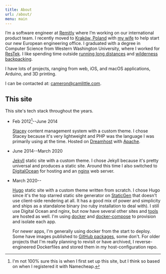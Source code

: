 ```yaml
---
title: About
url: /about/
menu: main
---
```


I’m a software engineer at [Remitly](https://grnh.se/3c4028751) where I’m
working on our international product team. I recently moved to
[Kraków, Poland](https://aackleinkrakow.blogspot.com) with
[my wife](https://cameronandaisha.love) to help start our new European
engineering office. I graduated with a degree in Computer Science from Western
Washington University, where I worked for
[ResTek](https://www.restek.wwu.edu/about/jobs/). I like spending time outside
[running long distances](https://www.strava.com/athletes/14856714) and
[wilderness backpacking](https://www.gaiagps.com/profile/13832/Cameron/).

I have lots of projects, ranging from web, iOS, and macOS applications,
Arduino, and 3D printing.

I can be contacted at: <cameron@camlittle.com>.

## This site

This site's tech stack throughout the years.

* Feb 2012[^1]--June 2014

  [Stacey](http://www.staceyapp.com) content management system with a custom
  theme. I chose Stacey because it's very lightweight and PHP was the language I
  was primarily using at the time. Hosted on 
  [Dreamhost](https://www.dreamhost.com) with [Apache](https://httpd.apache.org).

* June 2014--March 2020

  [Jekyll](https://jekyllrb.com) static site with a custom theme. I chose Jekyll
  because it's pretty universal and produces a static site. Around this time I
  also switched to [DigitalOcean](https://www.digitalocean.com) for hosting and
  an [nginx](https://www.nginx.com) web server.

* March 2020--

  [Hugo](https://gohugo.io) static site with a custom theme written from
  scratch. I chose Hugo since it's the top starred static site generator on
  [StaticGen](https://www.staticgen.com) that doesn't use client-side rendering
  at all. It has a good mix of power and simplicity and ships as a standalone
  binary (no ruby installation to deal with). I still use Digital Ocean and
  nginx, but now have several other sites and [tools](/apps) are hosted as well.
  I'm using [docker](https://www.docker.com) and 
  [docker-compose](https://docs.docker.com/compose/) to provision and isolate
  each app.

  For newer apps, I'm generally using docker from the start to deploy. Some have
  images published to [GitHub packages](https://github.com/features/packages),
  some don't. For older projects that I'm really planning to revisit or have
  archived, I reverse-engineered Dockerfiles and stored them in my
  host-configuration repo.

[^1]: I'm not 100% sure this is when I first set up this site, but I think so based on when I registered it with Namecheap.
